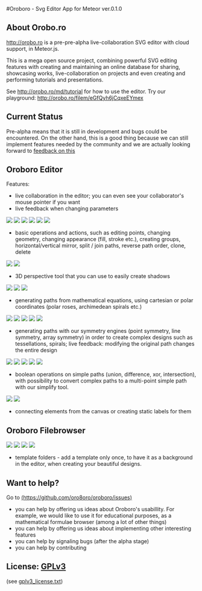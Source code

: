 #Oroboro - Svg Editor App for Meteor ver.0.1.0

## About Orobo.ro

http://orobo.ro is a pre-pre-alpha live-collaboration SVG editor with cloud support, in Meteor.js.

This is a mega open source project, combining powerful SVG editing features with creating and maintaining an online database for sharing, showcasing works, live-collaboration on projects and even creating and performing tutorials and presentations.


See http://orobo.ro/md/tutorial for how to use the editor.
Try our playground: http://orobo.ro/filem/eGfQyh6jCqxeEYmex


## Current Status

Pre-alpha means that it is still in development and bugs could be encountered. On the other hand, this is a good thing because we can still implement features needed by the community and we are actually looking forward to [feedback on this](https://github.com/oro8oro/oroboro/issues)

## Oroboro Editor

Features:

- live collaboration in the editor; you can even see your collaborator's mouse pointer if you want
- live feedback when changing parameters

![](http://oroboro-oroboro.rhcloud.com/file/Caj6Gda3CFZGnvn8v/0.1)
![](http://oroboro-oroboro.rhcloud.com/file/fEv7RE3LdYpQ4Q8TW/0.1)
![](http://oroboro-oroboro.rhcloud.com/file/n6yMHex8KcBPBC9Ts/0.1)
![](http://oroboro-oroboro.rhcloud.com/file/8JyQRohBkBZvzRwEp/0.1)
![](http://oroboro-oroboro.rhcloud.com/file/ngiimZYX6f5FtJdY2/0.1)
![](http://oroboro-oroboro.rhcloud.com/file/7jLp2apKztDxd6Siv/0.1)

 - basic operations and actions, such as editing points, changing geometry, changing appearance (fill, stroke etc.), creating groups, horizontal/vertical mirror, split / join paths, reverse path order, clone, delete
 
 [![](http://oroboro-oroboro.rhcloud.com/file/nzumC3jDDPK6jnPTZ/0.1)](http://oroboro-oroboro.rhcloud.com/viewer?url=/file/nzumC3jDDPK6jnPTZ)
 [![](http://oroboro-oroboro.rhcloud.com/file/oPifnc3gKSdxqaipz/0.1)](http://oroboro-oroboro.rhcloud.com/viewer?url=/file/oPifnc3gKSdxqaipz)
 
 - 3D perspective tool that you can use to easily create shadows
 
 [![](http://oroboro-oroboro.rhcloud.com/file/2oBer6NfjwHpWjYXm/0.1)](http://oroboro-oroboro.rhcloud.com/viewer?url=/file/2oBer6NfjwHpWjYXm)
 [![](http://oroboro-oroboro.rhcloud.com/file/i5CppdgDDB5LpKn3S/0.1)](http://oroboro-oroboro.rhcloud.com/viewer?url=/file/i5CppdgDDB5LpKn3S)
 [![](http://oroboro-oroboro.rhcloud.com/file/ucTL7f4TFNFP4ZGEA/0.1)](http://oroboro-oroboro.rhcloud.com/viewer?url=/file/ucTL7f4TFNFP4ZGEA)
 
 - generating paths from mathematical equations, using cartesian or polar coordinates (polar roses, archimedean spirals etc.)
 
 [![](http://oroboro-oroboro.rhcloud.com/file/gzG3QnbfhFMbBQCzf/0.1)](http://oroboro-oroboro.rhcloud.com/viewer?url=/file/gzG3QnbfhFMbBQCzf)
 [![](http://oroboro-oroboro.rhcloud.com/file/z5CTy2uBPegog5Bnv/0.1)](http://oroboro-oroboro.rhcloud.com/viewer?url=/file/z5CTy2uBPegog5Bnv)
 [![](http://oroboro-oroboro.rhcloud.com/file/nPW3sGvBa57m87d7d/0.1)](http://oroboro-oroboro.rhcloud.com/viewer?url=/file/nPW3sGvBa57m87d7d)
 [![](http://oroboro-oroboro.rhcloud.com/file/FJ5PsCfAe8FXiZiXF/0.1)](http://oroboro-oroboro.rhcloud.com/viewer?url=/file/FJ5PsCfAe8FXiZiXF)
 [![](http://oroboro-oroboro.rhcloud.com/file/xkYrgQSscp4yoKM9v/0.1)](http://oroboro-oroboro.rhcloud.com/viewer?url=/file/xkYrgQSscp4yoKM9v)
 
 - generating paths with our symmetry engines (point symmetry, line symmetry, array symmetry) in order to create complex designs such as tessellations, spirals; live feedback: modifying the original path changes the entire design
 
 [![](http://oroboro-oroboro.rhcloud.com/file/ACKSA92hnv8Xm7TdQ/0.1)](http://oroboro-oroboro.rhcloud.com/viewer?url=/file/ACKSA92hnv8Xm7TdQ)
 [![](http://oroboro-oroboro.rhcloud.com/file/5j8hem49B5c8Wmf8w/0.1)](http://oroboro-oroboro.rhcloud.com/viewer?url=/file/5j8hem49B5c8Wmf8w)
 [![](http://oroboro-oroboro.rhcloud.com/file/Li8SBbTjjfmwdhAg8/0.1)](http://oroboro-oroboro.rhcloud.com/viewer?url=/file/Li8SBbTjjfmwdhAg8)
 [![](http://oroboro-oroboro.rhcloud.com/file/MTeMg4fEryLvaSoBX/0.1)](http://oroboro-oroboro.rhcloud.com/viewer?url=/file/MTeMg4fEryLvaSoBX)
 [![](http://oroboro-oroboro.rhcloud.com/file/qDRbePmMAJgGhgzcg/0.1)](http://oroboro-oroboro.rhcloud.com/viewer?url=/file/qDRbePmMAJgGhgzcg)
 
 - boolean operations on simple paths (union, difference, xor, intersection), with possibility to convert complex paths to a multi-point simple path with our simplify tool.
 
 [![](http://oroboro-oroboro.rhcloud.com/file/qDRbePmMAJgGhgzcg/0.1)](http://oroboro-oroboro.rhcloud.com/viewer?url=/file/qDRbePmMAJgGhgzcg)
 [![](http://oroboro-oroboro.rhcloud.com/file/qDRbePmMAJgGhgzcg/0.1)](http://oroboro-oroboro.rhcloud.com/viewer?url=/file/qDRbePmMAJgGhgzcg)
 
 
 - connecting elements from the canvas or creating static labels for them
  
 

## Oroboro Filebrowser

[![](http://oroboro-oroboro.rhcloud.com/file/9soqDH7MhEw8rcXBx/0.1)](http://oroboro-oroboro.rhcloud.com/viewer?url=/file/9soqDH7MhEw8rcXBx)
[![](http://oroboro-oroboro.rhcloud.com/file/yds48TWE8TpC39SXQ/0.1)](http://oroboro-oroboro.rhcloud.com/viewer?url=/file/yds48TWE8TpC39SXQ)
[![](http://oroboro-oroboro.rhcloud.com/file/k6oThcBq7HrPE2hEN/0.1)](http://oroboro-oroboro.rhcloud.com/viewer?url=/file/k6oThcBq7HrPE2hEN)
[![](http://oroboro-oroboro.rhcloud.com/file/xNdm3hx4M3WLhGd7x/0.1)](http://oroboro-oroboro.rhcloud.com/viewer?url=/file/xNdm3hx4M3WLhGd7x)

- template folders - add a template only once, to have it as a background in the editor, when creating your beautiful designs.


## Want to help?

Go to [(https://github.com/oro8oro/oroboro/issues)](https://github.com/oro8oro/oroboro/issues)

 - you can help by offering us ideas about Oroboro's usabillity. For example, we would like to use it for educational purposes, as a mathematical formulae browser (among a lot of other things)
 - you can help by offering us ideas about implementing other interesting features
 - you can help by signaling bugs (after the alpha stage)
 - you can help by contributing

## License: [GPLv3](http://www.gnu.org/copyleft/gpl.html)

(see [gplv3_license.txt](https://raw.githubusercontent.com/oro8oro/oroboro/master/gplv3_license.txt))


